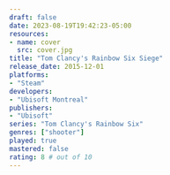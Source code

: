 ```yaml
---
draft: false
date: 2023-08-19T19:42:23-05:00
resources:
- name: cover
  src: cover.jpg
title: "Tom Clancy's Rainbow Six Siege"
release_date: 2015-12-01
platforms:
- "Steam"
developers: 
- "Ubisoft Montreal"
publishers:
- "Ubisoft"
series: "Tom Clancy's Rainbow Six"
genres: ["shooter"]
played: true
mastered: false
rating: 8 # out of 10
---
```


